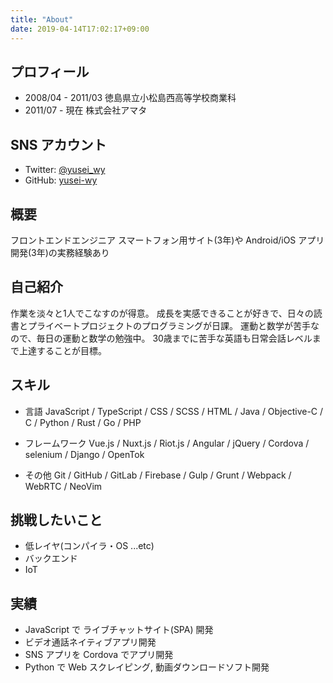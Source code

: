 ```yaml
---
title: "About"
date: 2019-04-14T17:02:17+09:00
---
```


## プロフィール
* 2008/04 - 2011/03 徳島県立小松島西高等学校商業科
* 2011/07 - 現在 株式会社アマタ

## SNS アカウント
* Twitter: [@yusei_wy](https://twitter.com/yusei_wy)
* GitHub: [yusei-wy](https://github.com/yusei-wy)


## 概要
フロントエンドエンジニア
スマートフォン用サイト(3年)や Android/iOS アプリ開発(3年)の実務経験あり


## 自己紹介
作業を淡々と1人でこなすのが得意。
成長を実感できることが好きで、日々の読書とプライベートプロジェクトのプログラミングが日課。
運動と数学が苦手なので、毎日の運動と数学の勉強中。
30歳までに苦手な英語も日常会話レベルまで上達することが目標。


## スキル
* 言語
JavaScript / TypeScript / CSS / SCSS / HTML / Java / Objective-C / C / Python / Rust / Go / PHP

* フレームワーク
Vue.js / Nuxt.js / Riot.js / Angular / jQuery / Cordova / selenium / Django / OpenTok

* その他
Git / GitHub / GitLab / Firebase / Gulp / Grunt / Webpack / WebRTC / NeoVim


## 挑戦したいこと
* 低レイヤ(コンパイラ・OS ...etc)
* バックエンド
* IoT


## 実績
* JavaScript で ライブチャットサイト(SPA) 開発
* ビデオ通話ネイティブアプリ開発
* SNS アプリを Cordova でアプリ開発
* Python で Web スクレイピング, 動画ダウンロードソフト開発
